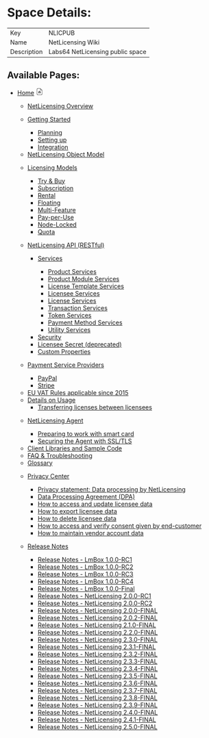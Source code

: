 <span id="title-text">Space Details:</span>
===========================================

|             |                                  |
|-------------|----------------------------------|
| Key         | NLICPUB                          |
| Name        | NetLicensing Wiki                |
| Description | Labs64 NetLicensing public space |

  
  

Available Pages:
----------------

-   [Home](Home_11010214.html)
    <img src="assets/images/icons/contenttypes/home_page_16.png" width="16" height="16" />
    -   [NetLicensing Overview](NetLicensing-Overview_11010237.html)

    <!-- -->

    -   [Getting Started](Getting-Started_11010226.html)
        -   [Planning](Planning_11010227.html)

        <!-- -->

        -   [Setting up](Setting-up_11010228.html)

        <!-- -->

        -   [Integration](Integration_11010229.html)

    <!-- -->

    -   [NetLicensing Object
        Model](NetLicensing-Object-Model_11010225.html)

    <!-- -->

    -   [Licensing Models](Licensing-Models_11010230.html)
        -   [Try & Buy](11010231.html)

        <!-- -->

        -   [Subscription](Subscription_11010234.html)

        <!-- -->

        -   [Rental](Rental_11010232.html)

        <!-- -->

        -   [Floating](Floating_14057949.html)

        <!-- -->

        -   [Multi-Feature](Multi-Feature_15564833.html)

        <!-- -->

        -   [Pay-per-Use](Pay-per-Use_11010233.html)

        <!-- -->

        -   [Node-Locked](Node-Locked_18677762.html)

        <!-- -->

        -   [Quota](Quota_17432807.html)

    <!-- -->

    -   [NetLicensing API (RESTful)](11010215.html)
        -   [Services](Services_14942714.html)
            -   [Product Services](Product-Services_11010216.html)

            <!-- -->

            -   [Product Module
                Services](Product-Module-Services_11010219.html)

            <!-- -->

            -   [License Template
                Services](License-Template-Services_11010221.html)

            <!-- -->

            -   [Licensee Services](Licensee-Services_11010217.html)

            <!-- -->

            -   [License Services](License-Services_11010220.html)

            <!-- -->

            -   [Transaction
                Services](Transaction-Services_11010218.html)

            <!-- -->

            -   [Token Services](Token-Services_11010223.html)

            <!-- -->

            -   [Payment Method
                Services](Payment-Method-Services_11010224.html)

            <!-- -->

            -   [Utility Services](Utility-Services_11010222.html)

        <!-- -->

        -   [Security](Security_14942718.html)

        <!-- -->

        -   [Licensee Secret (deprecated)](15794284.html)

        <!-- -->

        -   [Custom Properties](Custom-Properties_14058002.html)

    <!-- -->

    -   [Payment Service
        Providers](Payment-Service-Providers_11010238.html)
        -   [PayPal](PayPal_11010239.html)

        <!-- -->

        -   [Stripe](Stripe_15564816.html)

    <!-- -->

    -   [EU VAT Rules applicable since
        2015](EU-VAT-Rules-applicable-since-2015_17432840.html)

    <!-- -->

    -   [Details on Usage](Details-on-Usage_16416838.html)
        -   [Transferring licenses between
            licensees](Transferring-licenses-between-licensees_16416827.html)

    <!-- -->

    -   [NetLicensing Agent](NetLicensing-Agent_17432579.html)
        -   [Preparing to work with smart
            card](Preparing-to-work-with-smart-card_17433126.html)

        <!-- -->

        -   [Securing the Agent with SSL/TLS](17432748.html)

    <!-- -->

    -   [Client Libraries and Sample
        Code](Client-Libraries-and-Sample-Code_11010246.html)

    <!-- -->

    -   [FAQ & Troubleshooting](11010235.html)

    <!-- -->

    -   [Glossary](Glossary_11010236.html)

    <!-- -->

    -   [Privacy Center](Privacy-Center_17433021.html)
        -   [Privacy statement: Data processing by
            NetLicensing](17433024.html)

        <!-- -->

        -   [Data Processing Agreement (DPA)](17433057.html)

        <!-- -->

        -   [How to access and update licensee
            data](How-to-access-and-update-licensee-data_17433027.html)

        <!-- -->

        -   [How to export licensee
            data](How-to-export-licensee-data_17433031.html)

        <!-- -->

        -   [How to delete licensee
            data](How-to-delete-licensee-data_17433029.html)

        <!-- -->

        -   [How to access and verify consent given by
            end-customer](How-to-access-and-verify-consent-given-by-end-customer_17433045.html)

        <!-- -->

        -   [How to maintain vendor account
            data](How-to-maintain-vendor-account-data_17433043.html)

    <!-- -->

    -   [Release Notes](Release-Notes_11010240.html)
        -   [Release Notes - LmBox
            1.0.0-RC1](Release-Notes---LmBox-1.0.0-RC1_11010241.html)

        <!-- -->

        -   [Release Notes - LmBox
            1.0.0-RC2](Release-Notes---LmBox-1.0.0-RC2_11010242.html)

        <!-- -->

        -   [Release Notes - LmBox
            1.0.0-RC3](Release-Notes---LmBox-1.0.0-RC3_11010243.html)

        <!-- -->

        -   [Release Notes - LmBox
            1.0.0-RC4](Release-Notes---LmBox-1.0.0-RC4_11010244.html)

        <!-- -->

        -   [Release Notes - LmBox
            1.0.0-Final](Release-Notes---LmBox-1.0.0-Final_11010245.html)

        <!-- -->

        -   [Release Notes - NetLicensing
            2.0.0-RC1](Release-Notes---NetLicensing-2.0.0-RC1_12419364.html)

        <!-- -->

        -   [Release Notes - NetLicensing
            2.0.0-RC2](Release-Notes---NetLicensing-2.0.0-RC2_12419479.html)

        <!-- -->

        -   [Release Notes - NetLicensing
            2.0.0-FINAL](Release-Notes---NetLicensing-2.0.0-FINAL_13074703.html)

        <!-- -->

        -   [Release Notes - NetLicensing
            2.0.2-FINAL](Release-Notes---NetLicensing-2.0.2-FINAL_13074793.html)

        <!-- -->

        -   [Release Notes - NetLicensing
            2.1.0-FINAL](Release-Notes---NetLicensing-2.1.0-FINAL_14057691.html)

        <!-- -->

        -   [Release Notes - NetLicensing
            2.2.0-FINAL](Release-Notes---NetLicensing-2.2.0-FINAL_14058007.html)

        <!-- -->

        -   [Release Notes - NetLicensing
            2.3.0-FINAL](Release-Notes---NetLicensing-2.3.0-FINAL_14942334.html)

        <!-- -->

        -   [Release Notes - NetLicensing
            2.3.1-FINAL](Release-Notes---NetLicensing-2.3.1-FINAL_14942644.html)

        <!-- -->

        -   [Release Notes - NetLicensing
            2.3.2-FINAL](Release-Notes---NetLicensing-2.3.2-FINAL_15794181.html)

        <!-- -->

        -   [Release Notes - NetLicensing
            2.3.3-FINAL](Release-Notes---NetLicensing-2.3.3-FINAL_15794209.html)

        <!-- -->

        -   [Release Notes - NetLicensing
            2.3.4-FINAL](Release-Notes---NetLicensing-2.3.4-FINAL_15794269.html)

        <!-- -->

        -   [Release Notes - NetLicensing
            2.3.5-FINAL](Release-Notes---NetLicensing-2.3.5-FINAL_15794367.html)

        <!-- -->

        -   [Release Notes - NetLicensing
            2.3.6-FINAL](Release-Notes---NetLicensing-2.3.6-FINAL_15794460.html)

        <!-- -->

        -   [Release Notes - NetLicensing
            2.3.7-FINAL](Release-Notes---NetLicensing-2.3.7-FINAL_15794574.html)

        <!-- -->

        -   [Release Notes - NetLicensing
            2.3.8-FINAL](Release-Notes---NetLicensing-2.3.8-FINAL_17137693.html)

        <!-- -->

        -   [Release Notes - NetLicensing
            2.3.9-FINAL](Release-Notes---NetLicensing-2.3.9-FINAL_17432689.html)

        <!-- -->

        -   [Release Notes - NetLicensing
            2.4.0-FINAL](Release-Notes---NetLicensing-2.4.0-FINAL_18219142.html)

        <!-- -->

        -   [Release Notes - NetLicensing
            2.4.1-FINAL](Release-Notes---NetLicensing-2.4.1-FINAL_18219153.html)

        <!-- -->

        -   [Release Notes - NetLicensing
            2.5.0-FINAL](Release-Notes---NetLicensing-2.5.0-FINAL_18677836.html)


